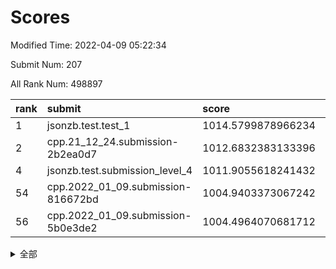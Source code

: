 # Scores

Modified Time: 2022-04-09 05:22:34

Submit Num: 207

All Rank Num: 498897

| rank |               submit               |       score        |       sigma        | pk_num |
| :--- | :--------------------------------- | :----------------- | :----------------- | :----- |
| 1    | jsonzb.test.test_1                 | 1014.5799878966234 | 0.8382060245390383 | 9638   |
| 2    | cpp.21_12_24.submission-2b2ea0d7   | 1012.6832383133396 | 0.7791657201949356 | 9645   |
| 4    | jsonzb.test.submission_level_4     | 1011.9055618241432 | 0.7992014133549715 | 9637   |
| 54   | cpp.2022_01_09.submission-816672bd | 1004.9403373067242 | 0.7155667573428652 | 9640   |
| 56   | cpp.2022_01_09.submission-5b0e3de2 | 1004.4964070681712 | 0.7280953404818186 | 9636   |


<details>
<summary>全部</summary>

| rank |                 submit                 |       score        |       sigma        | pk_num |
| :--- | :------------------------------------- | :----------------- | :----------------- | :----- |
| 1    | jsonzb.test.test_1                     | 1014.5799878966234 | 0.8382060245390383 | 9638   |
| 2    | cpp.21_12_24.submission-2b2ea0d7       | 1012.6832383133396 | 0.7791657201949356 | 9645   |
| 3    | gobigger.level_3.submission_level_3_41 | 1012.1120995959616 | 0.7810110985008164 | 9641   |
| 4    | jsonzb.test.submission_level_4         | 1011.9055618241432 | 0.7992014133549715 | 9637   |
| 5    | gobigger.level_3.submission_level_3_27 | 1011.2576463053141 | 0.771384028427286  | 9640   |
| 6    | gobigger.level_3.submission_level_3_46 | 1011.2468185185561 | 0.7879106951666276 | 9642   |
| 7    | gobigger.level_3.submission_level_3_29 | 1011.2179423492374 | 0.7642040036800095 | 9639   |
| 8    | gobigger.level_3.submission_level_3_26 | 1011.140650716631  | 0.7590974069964694 | 9644   |
| 9    | gobigger.level_3.submission_level_3_25 | 1011.0700465709082 | 0.7786537940116044 | 9643   |
| 10   | gobigger.level_3.submission_level_3_30 | 1011.0062222336147 | 0.7706755213766514 | 9643   |
| 11   | gobigger.level_3.submission_level_3_37 | 1010.950296601772  | 0.7964626920467605 | 9643   |
| 12   | gobigger.level_3.submission_level_3_36 | 1010.8253898156561 | 0.7871372848596528 | 9639   |
| 13   | gobigger.level_3.submission_level_3_12 | 1010.6801492117075 | 0.7911057022648482 | 9642   |
| 14   | gobigger.level_3.submission_level_3_10 | 1010.5858345331266 | 0.7750409689446581 | 9639   |
| 15   | gobigger.level_3.submission_level_3_45 | 1010.4378080652112 | 0.7328826657417911 | 9636   |
| 16   | gobigger.level_3.submission_level_3_7  | 1010.4252787945334 | 0.7683617896790444 | 9634   |
| 17   | gobigger.level_3.submission_level_3_40 | 1010.4144056287842 | 0.7664238019356446 | 9637   |
| 18   | gobigger.level_3.submission_level_3_2  | 1010.3747593966602 | 0.7609731744912546 | 9638   |
| 19   | gobigger.level_3.submission_level_3_8  | 1010.3543535304929 | 0.7597282999545943 | 9642   |
| 20   | gobigger.level_3.submission_level_3_23 | 1010.2526871831674 | 0.7529651863512274 | 9639   |
| 21   | gobigger.level_3.submission_level_3_22 | 1010.2402197753125 | 0.7706193866631542 | 9637   |
| 22   | gobigger.level_3.submission_level_3_15 | 1010.1234441407044 | 0.7784586280916522 | 9639   |
| 23   | gobigger.level_3.submission_level_3_49 | 1010.0937850354505 | 0.7637310438556386 | 9641   |
| 24   | gobigger.level_3.submission_level_3_47 | 1010.0757302808428 | 0.7647383957822068 | 9643   |
| 25   | gobigger.level_3.submission_level_3_44 | 1010.0548885889423 | 0.7532913485336391 | 9642   |
| 26   | gobigger.level_3.submission_level_3_1  | 1010.0541809135391 | 0.780122903698338  | 9637   |
| 27   | gobigger.level_3.submission_level_3_19 | 1009.961983516195  | 0.7367208692372191 | 9648   |
| 28   | gobigger.level_3.submission_level_3_13 | 1009.8939876745995 | 0.7579404698104325 | 9641   |
| 29   | gobigger.level_3.submission_level_3_38 | 1009.8432740143645 | 0.7612841904415223 | 9640   |
| 30   | gobigger.level_3.submission_level_3_42 | 1009.8301113931367 | 0.7661627969286787 | 9642   |
| 31   | gobigger.level_3.submission_level_3_21 | 1009.82713509394   | 0.7320656295957536 | 9636   |
| 32   | gobigger.level_3.submission_level_3_35 | 1009.8246556115325 | 0.7500096280591874 | 9642   |
| 33   | gobigger.level_3.submission_level_3_3  | 1009.8188740989087 | 0.7573474910167077 | 9644   |
| 34   | gobigger.level_3.submission_level_3_34 | 1009.7730814950206 | 0.7543583868761883 | 9642   |
| 35   | gobigger.level_3.submission_level_3_17 | 1009.5979650819427 | 0.7406450154165306 | 9639   |
| 36   | gobigger.level_3.submission_level_3_16 | 1009.4943728380047 | 0.7871389142727527 | 9642   |
| 37   | gobigger.level_3.submission_level_3_28 | 1009.4635516322331 | 0.7547079587547884 | 9638   |
| 38   | gobigger.level_3.submission_level_3_18 | 1009.4593026360013 | 0.7512778279479713 | 9639   |
| 39   | gobigger.level_3.submission_level_3_33 | 1009.4538100760751 | 0.7616908726599754 | 9637   |
| 40   | gobigger.level_3.submission_level_3_4  | 1009.416370359622  | 0.7527663473822039 | 9644   |
| 41   | gobigger.level_3.submission_level_3_48 | 1009.2622554206405 | 0.7376199408307668 | 9641   |
| 42   | gobigger.level_3.submission_level_3_39 | 1009.1625089360505 | 0.7577121619385472 | 9642   |
| 43   | gobigger.level_3.submission_level_3_43 | 1009.0655781422199 | 0.7477419611139072 | 9644   |
| 44   | gobigger.level_3.submission_level_3_14 | 1009.0332051916401 | 0.7336494339987241 | 9640   |
| 45   | gobigger.level_3.submission_level_3_9  | 1008.9733668074133 | 0.734620552258919  | 9643   |
| 46   | gobigger.level_3.submission_level_3_5  | 1008.9393977714378 | 0.7740527512126752 | 9641   |
| 47   | gobigger.level_3.submission_level_3_0  | 1008.9336295616995 | 0.7297001850346663 | 9647   |
| 48   | gobigger.level_3.submission_level_3_24 | 1008.8616429614195 | 0.7546600314310912 | 9643   |
| 49   | gobigger.level_3.submission_level_3_6  | 1008.8432625001402 | 0.738614537521943  | 9643   |
| 50   | gobigger.level_3.submission_level_3_32 | 1008.7889685975795 | 0.7509679391096478 | 9642   |
| 51   | gobigger.level_3.submission_level_3_31 | 1008.7396221468404 | 0.7502608922728392 | 9641   |
| 52   | gobigger.level_3.submission_level_3_11 | 1008.3453392994614 | 0.7386534907918947 | 9642   |
| 53   | gobigger.level_3.submission_level_3_20 | 1008.2297518751542 | 0.7273589985446831 | 9639   |
| 54   | cpp.2022_01_09.submission-816672bd     | 1004.9403373067242 | 0.7155667573428652 | 9640   |
| 55   | gobigger.level_1.submission_level_1_23 | 1004.8786545018764 | 0.7231687716017265 | 9640   |
| 56   | cpp.2022_01_09.submission-5b0e3de2     | 1004.4964070681712 | 0.7280953404818186 | 9636   |
| 57   | gobigger.level_1.submission_level_1_2  | 1004.4572560661107 | 0.714985652799895  | 9637   |
| 58   | gobigger.level_1.submission_level_1_36 | 1004.2822683438874 | 0.7106974246453276 | 9641   |
| 59   | gobigger.level_1.submission_level_1_4  | 1004.1175708685486 | 0.7164047098823609 | 9640   |
| 60   | gobigger.level_1.submission_level_1_45 | 1004.1057085488911 | 0.7281044628581418 | 9639   |
| 61   | gobigger.level_1.submission_level_1_31 | 1004.0922565557313 | 0.7225202271766796 | 9641   |
| 62   | gobigger.level_1.submission_level_1_8  | 1004.0589010959259 | 0.7090239373976629 | 9639   |
| 63   | gobigger.level_1.submission_level_1_19 | 1004.0076788728624 | 0.716771369618225  | 9643   |
| 64   | gobigger.level_1.submission_level_1_17 | 1003.9958366423741 | 0.7162471599959922 | 9639   |
| 65   | gobigger.level_1.submission_level_1_38 | 1003.907888677269  | 0.7050431986590626 | 9640   |
| 66   | gobigger.level_1.submission_level_1_0  | 1003.8538203600224 | 0.7067439246097263 | 9642   |
| 67   | gobigger.level_1.submission_level_1_34 | 1003.8401218989635 | 0.7047369115326434 | 9639   |
| 68   | gobigger.level_1.submission_level_1_33 | 1003.8398998869773 | 0.7144168765526409 | 9644   |
| 69   | gobigger.level_1.submission_level_1_11 | 1003.6640908904662 | 0.7087632395419982 | 9642   |
| 70   | gobigger.level_1.submission_level_1_20 | 1003.6442889313872 | 0.7157754301986423 | 9641   |
| 71   | gobigger.level_1.submission_level_1_26 | 1003.6234381570429 | 0.7166802152346541 | 9640   |
| 72   | gobigger.level_1.submission_level_1_27 | 1003.6199261342647 | 0.7238827125776494 | 9638   |
| 73   | gobigger.level_1.submission_level_1_6  | 1003.5991291050705 | 0.7146247138783811 | 9644   |
| 74   | gobigger.level_1.submission_level_1_46 | 1003.5913092965066 | 0.7087198829447019 | 9641   |
| 75   | gobigger.level_1.submission_level_1_37 | 1003.4959063681961 | 0.71440633889524   | 9640   |
| 76   | gobigger.level_1.submission_level_1_16 | 1003.4947019461249 | 0.7180845014721067 | 9640   |
| 77   | gobigger.level_1.submission_level_1_12 | 1003.4695858037395 | 0.70907020941308   | 9640   |
| 78   | gobigger.level_1.submission_level_1_35 | 1003.3971712771632 | 0.7207685535471071 | 9637   |
| 79   | gobigger.level_1.submission_level_1_41 | 1003.3431675632294 | 0.7141258993150762 | 9640   |
| 80   | gobigger.level_1.submission_level_1_47 | 1003.3185750849528 | 0.7113651334214522 | 9641   |
| 81   | gobigger.level_1.submission_level_1_49 | 1003.3111397502383 | 0.7120336778615941 | 9634   |
| 82   | gobigger.level_1.submission_level_1_30 | 1003.3077124310015 | 0.7123986538375177 | 9638   |
| 83   | gobigger.level_1.submission_level_1_10 | 1003.2713767602729 | 0.7052428890617205 | 9641   |
| 84   | gobigger.level_1.submission_level_1_32 | 1003.2152851083448 | 0.7166925210954647 | 9640   |
| 85   | gobigger.level_1.submission_level_1_40 | 1003.120965034336  | 0.7182142065920405 | 9641   |
| 86   | gobigger.level_1.submission_level_1_3  | 1003.0995559455868 | 0.7087641568971951 | 9640   |
| 87   | gobigger.level_1.submission_level_1_14 | 1003.0840274687603 | 0.704444515539815  | 9641   |
| 88   | gobigger.level_1.submission_level_1_7  | 1003.067281500345  | 0.7110612591026748 | 9644   |
| 89   | gobigger.level_1.submission_level_1_9  | 1002.9785588056496 | 0.7066986800881082 | 9635   |
| 90   | gobigger.level_1.submission_level_1_18 | 1002.9709202039462 | 0.7155723852556755 | 9643   |
| 91   | gobigger.level_1.submission_level_1_25 | 1002.8468029716714 | 0.7059954074637024 | 9646   |
| 92   | gobigger.level_1.submission_level_1_1  | 1002.8395641930102 | 0.7155262489428077 | 9642   |
| 93   | gobigger.level_1.submission_level_1_21 | 1002.8249616858899 | 0.7196904680027826 | 9645   |
| 94   | gobigger.level_1.submission_level_1_28 | 1002.8232489453912 | 0.7048303762600139 | 9642   |
| 95   | gobigger.level_1.submission_level_1_29 | 1002.7418391109386 | 0.7283347750806997 | 9641   |
| 96   | gobigger.level_1.submission_level_1_22 | 1002.7377812619727 | 0.7198221302910681 | 9645   |
| 97   | gobigger.level_1.submission_level_1_43 | 1002.6825311942999 | 0.7026412372507018 | 9644   |
| 98   | gobigger.level_1.submission_level_1_24 | 1002.6815074226386 | 0.7101749061437905 | 9646   |
| 99   | gobigger.level_1.submission_level_1_42 | 1002.4799187649317 | 0.7005446224457333 | 9641   |
| 100  | gobigger.level_1.submission_level_1_48 | 1002.4316422773732 | 0.7029620647808433 | 9642   |
| 101  | gobigger.level_1.submission_level_1_5  | 1002.3683321550303 | 0.709155898438083  | 9645   |
| 102  | gobigger.level_1.submission_level_1_39 | 1002.2966310648102 | 0.7081503646763359 | 9645   |
| 103  | gobigger.level_1.submission_level_1_15 | 1002.0353968201722 | 0.7131481560608774 | 9641   |
| 104  | gobigger.level_1.submission_level_1_44 | 1001.9655019024395 | 0.705950407108903  | 9638   |
| 105  | gobigger.level_1.submission_level_1_13 | 1001.643258296413  | 0.7075660362385927 | 9634   |
| 106  | gobigger.random.submission_random_39   | 997.6363224750382  | 0.7204323388871652 | 9643   |
| 107  | gobigger.random.submission_random_23   | 997.4722266142757  | 0.7015507079331507 | 9641   |
| 108  | gobigger.random.submission_random_47   | 997.1139144175282  | 0.7111641193376831 | 9636   |
| 109  | gobigger.random.submission_random_17   | 996.9503683117279  | 0.7054131195846617 | 9640   |
| 110  | gobigger.random.submission_random_35   | 996.8221377231152  | 0.7133998661937255 | 9640   |
| 111  | gobigger.random.submission_random_22   | 996.7820650229407  | 0.7175763217518923 | 9640   |
| 112  | gobigger.random.submission_random_34   | 996.76238142719    | 0.7038309765702395 | 9640   |
| 113  | gobigger.random.submission_random_25   | 996.6723248449238  | 0.713994644782444  | 9639   |
| 114  | gobigger.random.submission_random_41   | 996.6650958008082  | 0.7083026729811799 | 9637   |
| 115  | gobigger.random.submission_random_1    | 996.6604786623717  | 0.7064317919787823 | 9643   |
| 116  | gobigger.random.submission_random_30   | 996.5831382216163  | 0.7025373875721211 | 9643   |
| 117  | gobigger.random.submission_random_49   | 996.5424568657986  | 0.7072846653251973 | 9638   |
| 118  | gobigger.random.submission_random_3    | 996.5423760964791  | 0.7175460438595861 | 9641   |
| 119  | gobigger.random.submission_random_26   | 996.5285675091384  | 0.7046755363871582 | 9647   |
| 120  | gobigger.random.submission_random_11   | 996.5054577808372  | 0.706797362462447  | 9640   |
| 121  | gobigger.random.submission_random_37   | 996.5033342296324  | 0.719028222668986  | 9645   |
| 122  | gobigger.random.submission_random_36   | 996.491918459225   | 0.7051084808367408 | 9643   |
| 123  | gobigger.random.submission_random_42   | 996.486218683409   | 0.7213513825810236 | 9645   |
| 124  | gobigger.random.submission_random_29   | 996.4365949526975  | 0.7070524316346481 | 9636   |
| 125  | gobigger.random.submission_random_8    | 996.3845714826978  | 0.7041454747771293 | 9639   |
| 126  | gobigger.random.submission_random_13   | 996.3721103182069  | 0.7168420599894594 | 9641   |
| 127  | gobigger.random.submission_random_2    | 996.3486370845761  | 0.7052869021658495 | 9636   |
| 128  | gobigger.random.submission_random_7    | 996.2232427501855  | 0.7166479645348153 | 9643   |
| 129  | gobigger.random.submission_random_20   | 996.2110300255055  | 0.7176483798449008 | 9640   |
| 130  | gobigger.random.submission_random_43   | 996.1928305781789  | 0.7078134335447567 | 9642   |
| 131  | gobigger.random.submission_random_4    | 996.191287915873   | 0.7180418921590855 | 9640   |
| 132  | gobigger.random.submission_random_9    | 996.1276360685143  | 0.7256103282022109 | 9636   |
| 133  | gobigger.random.submission_random_46   | 996.106988570532   | 0.6982627137030749 | 9642   |
| 134  | gobigger.random.submission_random_18   | 996.0781446555367  | 0.7116188622869342 | 9639   |
| 135  | gobigger.random.submission_random_48   | 996.0485895470048  | 0.7233833968268422 | 9640   |
| 136  | gobigger.random.submission_random_24   | 996.0286604139178  | 0.7134058675747581 | 9643   |
| 137  | gobigger.random.submission_random_45   | 996.0183464187014  | 0.716003267924346  | 9639   |
| 138  | gobigger.random.submission_random_16   | 996.009456503241   | 0.705184418794836  | 9649   |
| 139  | gobigger.random.submission_random_32   | 995.9250649489699  | 0.7179672355701561 | 9643   |
| 140  | gobigger.random.submission_random_14   | 995.9147327410805  | 0.6937779189095132 | 9639   |
| 141  | gobigger.random.submission_random_19   | 995.8845000463125  | 0.6989384589648092 | 9637   |
| 142  | gobigger.random.submission_random_44   | 995.8712030389104  | 0.703727508843667  | 9638   |
| 143  | gobigger.random.submission_random_15   | 995.8670236556159  | 0.7121742825898153 | 9641   |
| 144  | gobigger.random.submission_random_10   | 995.729096983036   | 0.7139076219300736 | 9636   |
| 145  | gobigger.random.submission_random_31   | 995.6391053524335  | 0.7389678090899828 | 9641   |
| 146  | gobigger.random.submission_random_28   | 995.4133454336112  | 0.7107178509687672 | 9641   |
| 147  | gobigger.random.submission_random_27   | 995.3326482647385  | 0.7019414268988693 | 9638   |
| 148  | gobigger.random.submission_random_6    | 995.3174068199754  | 0.7142774184332087 | 9641   |
| 149  | gobigger.random.submission_random_0    | 995.2757919812242  | 0.7090349561888687 | 9644   |
| 150  | gobigger.random.submission_random_21   | 995.2436734651101  | 0.7338104889133926 | 9640   |
| 151  | gobigger.random.submission_random_33   | 995.2373495314214  | 0.7144787737165234 | 9636   |
| 152  | gobigger.random.submission_random_5    | 995.1767010453763  | 0.7009724340077678 | 9637   |
| 153  | gobigger.random.submission_random_38   | 994.9701922029101  | 0.7152447005804686 | 9638   |
| 154  | gobigger.random.submission_random_12   | 994.8827987622944  | 0.7080158502535893 | 9639   |
| 155  | gobigger.random.submission_random_40   | 994.7792624700285  | 0.7142418190782135 | 9639   |
| 156  | gobigger.level_2.submission_level_2_4  | 993.958882518212   | 0.7290430997367576 | 9645   |
| 157  | gobigger.level_2.submission_level_2_16 | 993.824633503852   | 0.7344795961046364 | 9638   |
| 158  | gobigger.level_2.submission_level_2_19 | 993.6172364571428  | 0.7457093035134309 | 9639   |
| 159  | gobigger.level_2.submission_level_2_1  | 993.563171225447   | 0.7342243535359767 | 9640   |
| 160  | gobigger.level_2.submission_level_2_41 | 993.4096228080377  | 0.7415171308130323 | 9640   |
| 161  | gobigger.level_2.submission_level_2_3  | 993.3700990846166  | 0.742314610276104  | 9641   |
| 162  | gobigger.level_2.submission_level_2_20 | 993.33051960255    | 0.731922487066196  | 9647   |
| 163  | gobigger.level_2.submission_level_2_44 | 993.2561846930885  | 0.7314135071158159 | 9640   |
| 164  | gobigger.level_2.submission_level_2_18 | 993.1210048454019  | 0.7329064995524087 | 9638   |
| 165  | gobigger.level_2.submission_level_2_34 | 992.983337018424   | 0.7264159349502575 | 9645   |
| 166  | gobigger.level_2.submission_level_2_48 | 992.9717869070704  | 0.7461157060318002 | 9640   |
| 167  | gobigger.level_2.submission_level_2_24 | 992.9650046483227  | 0.7403871382475586 | 9639   |
| 168  | gobigger.level_2.submission_level_2_22 | 992.8891506513614  | 0.738312408441246  | 9639   |
| 169  | gobigger.level_2.submission_level_2_31 | 992.815766189943   | 0.7404813776649294 | 9639   |
| 170  | gobigger.level_2.submission_level_2_45 | 992.7268520119006  | 0.747341398712479  | 9643   |
| 171  | gobigger.level_2.submission_level_2_33 | 992.6743875853793  | 0.7387105610028978 | 9642   |
| 172  | gobigger.level_2.submission_level_2_12 | 992.6486817986492  | 0.7384800416717083 | 9642   |
| 173  | gobigger.level_2.submission_level_2_42 | 992.5916530483624  | 0.7331628779713847 | 9638   |
| 174  | gobigger.level_2.submission_level_2_8  | 992.5630505138193  | 0.7480876935053268 | 9640   |
| 175  | gobigger.level_2.submission_level_2_23 | 992.4891245169107  | 0.745821426149993  | 9635   |
| 176  | gobigger.level_2.submission_level_2_47 | 992.3777846959362  | 0.7307179698927269 | 9643   |
| 177  | gobigger.level_2.submission_level_2_25 | 992.3699061093189  | 0.7333797719512886 | 9644   |
| 178  | gobigger.level_2.submission_level_2_27 | 992.3064112536791  | 0.7444348599917731 | 9637   |
| 179  | gobigger.level_2.submission_level_2_6  | 992.2217594684283  | 0.7497317697190515 | 9641   |
| 180  | gobigger.level_2.submission_level_2_36 | 992.0764954242643  | 0.7583727186273467 | 9634   |
| 181  | gobigger.level_2.submission_level_2_0  | 992.060457311087   | 0.7660124197186056 | 9635   |
| 182  | gobigger.level_2.submission_level_2_9  | 992.0360834361107  | 0.7390054020632186 | 9637   |
| 183  | gobigger.level_2.submission_level_2_7  | 992.006433324297   | 0.7412572481800913 | 9640   |
| 184  | gobigger.level_2.submission_level_2_5  | 991.9943001198392  | 0.7622924326837054 | 9643   |
| 185  | gobigger.level_2.submission_level_2_17 | 991.975207204137   | 0.752047700585607  | 9633   |
| 186  | gobigger.level_2.submission_level_2_29 | 991.9023359974326  | 0.7396171516600824 | 9645   |
| 187  | gobigger.level_2.submission_level_2_39 | 991.7554274998904  | 0.7412245712972227 | 9645   |
| 188  | gobigger.level_2.submission_level_2_40 | 991.7360511194793  | 0.7606170095526955 | 9642   |
| 189  | gobigger.level_2.submission_level_2_32 | 991.6714986997168  | 0.7438585255653232 | 9638   |
| 190  | gobigger.level_2.submission_level_2_10 | 991.6497129873816  | 0.7613208212996948 | 9641   |
| 191  | gobigger.level_2.submission_level_2_13 | 991.5674940157616  | 0.740486468928202  | 9636   |
| 192  | gobigger.level_2.submission_level_2_21 | 991.498571447481   | 0.731455046105648  | 9641   |
| 193  | gobigger.level_2.submission_level_2_30 | 991.4779909887075  | 0.767135654352007  | 9641   |
| 194  | gobigger.level_2.submission_level_2_46 | 991.3827443095043  | 0.755174302725481  | 9642   |
| 195  | gobigger.level_2.submission_level_2_43 | 991.312043245299   | 0.7525267169642861 | 9637   |
| 196  | gobigger.level_2.submission_level_2_14 | 991.1457179804804  | 0.760524010808659  | 9642   |
| 197  | gobigger.level_2.submission_level_2_49 | 991.1404203179704  | 0.7406884984946636 | 9640   |
| 198  | gobigger.level_2.submission_level_2_26 | 991.0023244268549  | 0.755298043767423  | 9640   |
| 199  | gobigger.level_2.submission_level_2_15 | 990.9023268027256  | 0.7544077311296635 | 9639   |
| 200  | gobigger.level_2.submission_level_2_37 | 990.8931961166584  | 0.7682371009845457 | 9645   |
| 201  | gobigger.level_2.submission_level_2_28 | 990.8086537641393  | 0.7656072531908158 | 9639   |
| 202  | gobigger.level_2.submission_level_2_2  | 990.8045104360609  | 0.768481548389447  | 9641   |
| 203  | gobigger.level_2.submission_level_2_11 | 990.7724571999751  | 0.7593679100555016 | 9640   |
| 204  | gobigger.level_2.submission_level_2_38 | 990.2767961953441  | 0.7839798753578533 | 9640   |
| 205  | gobigger.level_2.submission_level_2_35 | 989.8042154365045  | 0.7719648424988632 | 9645   |
| 206  | gobigger.none.submission_none_0        | 976.1424193243713  | 1.4230917315205653 | 9641   |
| 207  | gobigger.none.submission_none_1        | 975.9571877946928  | 1.4372615069162777 | 9640   |

</details>